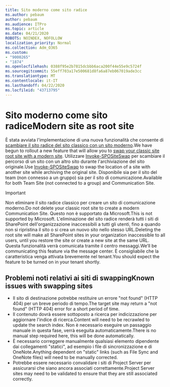 ```yaml
---
title: Sito moderno come sito radice
ms.author: pebaum
author: pebaum
ms.audience: ITPro
ms.topic: article
ms.date: 04/21/2020
ROBOTS: NOINDEX, NOFOLLOW
localization_priority: Normal
ms.collection: Adm_O365
ms.custom:
- "9000265"
- "1874"
ms.openlocfilehash: 0388f95e2b7815dcbbb6aca200f44e55e9c5724f
ms.sourcegitcommit: 55eff703a17e500681d8fa6a87eb067019ade3cc
ms.translationtype: MT
ms.contentlocale: it-IT
ms.lasthandoff: 04/22/2020
ms.locfileid: "43713795"
---
```

# <a name="modern-site-as-root-site"></a><span data-ttu-id="0780f-102">Sito moderno come sito radice</span><span class="sxs-lookup"><span data-stu-id="0780f-102">Modern site as root site</span></span>

<span data-ttu-id="0780f-103">È stata avviata l'implementazione di una nuova funzionalità che consente di [scambiare il sito radice del sito classico con un sito moderno](https://docs.microsoft.com/sharepoint/modern-root-site).</span><span class="sxs-lookup"><span data-stu-id="0780f-103">We have begun to rollout a new feature that will allow you to [swap your classic site root site with a modern site](https://docs.microsoft.com/sharepoint/modern-root-site).</span></span> <span data-ttu-id="0780f-104">Utilizzare [Invoke-SPOSiteSwap](https://docs.microsoft.com/powershell/module/sharepoint-online/invoke-spositeswap?view=sharepoint-ps) per scambiare il percorso di un sito con un altro sito durante l'archiviazione del sito originale.</span><span class="sxs-lookup"><span data-stu-id="0780f-104">Use [Invoke-SPOSiteSwap](https://docs.microsoft.com/powershell/module/sharepoint-online/invoke-spositeswap?view=sharepoint-ps) to swap the location of a site with another site while archiving the original site.</span></span> <span data-ttu-id="0780f-105">Disponibile sia per il sito del team (non connesso a un gruppo) sia per il sito di comunicazione.</span><span class="sxs-lookup"><span data-stu-id="0780f-105">Available for both Team Site (not connected to a group) and Communication Site.</span></span>

>[!Important]
> <span data-ttu-id="0780f-106">Non eliminare il sito radice classico per creare un sito di comunicazione moderno.</span><span class="sxs-lookup"><span data-stu-id="0780f-106">Do not delete your classic root site to create a modern Communication Site.</span></span> <span data-ttu-id="0780f-107">Questo non è supportato da Microsoft.</span><span class="sxs-lookup"><span data-stu-id="0780f-107">This is not supported by Microsoft.</span></span> <span data-ttu-id="0780f-108">L'eliminazione del sito radice renderà tutti i siti di SharePoint dell'organizzazione inaccessibili a tutti gli utenti, fino a quando non si ripristina il sito o si crea un nuovo sito nello stesso URL.</span><span class="sxs-lookup"><span data-stu-id="0780f-108">Deleting the root site will make all SharePoint sites in your organization inaccessible to all users, until you restore the site or create a new site at the same URL.</span></span> <span data-ttu-id="0780f-109">Questa funzionalità verrà comunicata tramite il centro messaggi.</span><span class="sxs-lookup"><span data-stu-id="0780f-109">We’ll be communicating this feature via the message center.</span></span> <span data-ttu-id="0780f-110">È consigliabile che la caratteristica venga attivata brevemente nel tenant.</span><span class="sxs-lookup"><span data-stu-id="0780f-110">You should expect the feature to be turned on in your tenant shortly.</span></span>

## <a name="known-issues-with-swapping-sites"></a><span data-ttu-id="0780f-111">Problemi noti relativi ai siti di swapping</span><span class="sxs-lookup"><span data-stu-id="0780f-111">Known issues with swapping sites</span></span>
- <span data-ttu-id="0780f-112">Il sito di destinazione potrebbe restituire un errore "not found" (HTTP 404) per un breve periodo di tempo.</span><span class="sxs-lookup"><span data-stu-id="0780f-112">The target site may return a "not found" (HTTP 404) error for a short period of time.</span></span>
- <span data-ttu-id="0780f-113">Il contenuto dovrà essere sottoposto a ricerca per indicizzazione per aggiornare l'indice di ricerca.</span><span class="sxs-lookup"><span data-stu-id="0780f-113">Content will need to be recrawled to update the search index.</span></span> <span data-ttu-id="0780f-114">Non è necessario eseguire un passaggio manuale in questa fase, verrà eseguita automaticamente.</span><span class="sxs-lookup"><span data-stu-id="0780f-114">There is no manual step required here, this will be done automatically.</span></span>
- <span data-ttu-id="0780f-115">È necessario correggere manualmente qualsiasi elemento dipendente dai collegamenti "statici", ad esempio i file di sincronizzazione e di OneNote.</span><span class="sxs-lookup"><span data-stu-id="0780f-115">Anything dependent on "static" links (such as File Sync and OneNote files) will need to be manually corrected.</span></span>
- <span data-ttu-id="0780f-116">Potrebbe essere necessario convalidare i siti di Project Server per assicurarsi che siano ancora associati correttamente.</span><span class="sxs-lookup"><span data-stu-id="0780f-116">Project Server sites may need to be validated to ensure that they are still associated correctly.</span></span> 
